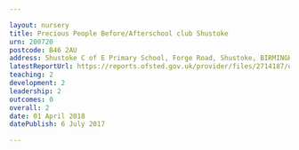 ```yaml
---

layout: nursery
title: Precious People Before/Afterschool club Shustoke
urn: 200720
postcode: B46 2AU
address: Shustoke C of E Primary School, Forge Road, Shustoke, BIRMINGHAM, B46 2AU
latestReportUrl: https://reports.ofsted.gov.uk/provider/files/2714187/urn/200720.pdf
teaching: 2
development: 2
leadership: 2
outcomes: 0
overall: 2
date: 01 April 2018 
datePublish: 6 July 2017

---
```

